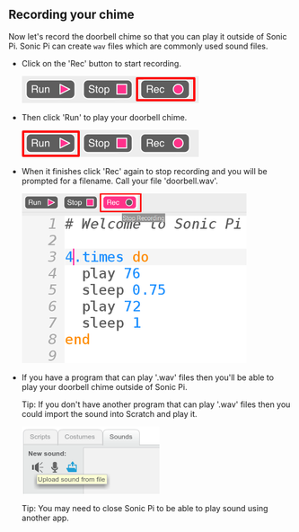 ## Recording your chime

Now let's record the doorbell chime so that you can play it outside of Sonic Pi. Sonic Pi can create `wav` files which are commonly used sound files.

+ Click on the 'Rec' button to start recording.
    
    ![لقطة الشاشة](images/tune-record.png)

+ Then click 'Run' to play your doorbell chime.
    
    ![لقطة الشاشة](images/tune-run.png)

+ When it finishes click 'Rec' again to stop recording and you will be prompted for a filename. Call your file 'doorbell.wav'.
    
    ![لقطة الشاشة](images/tune-record-stop.png)

+ If you have a program that can play '.wav' files then you'll be able to play your doorbell chime outside of Sonic Pi.
    
    Tip: If you don't have another program that can play '.wav' files then you could import the sound into Scratch and play it.
    
    ![لقطة الشاشة](images/scratch-upload.png)
    
    Tip: You may need to close Sonic Pi to be able to play sound using another app.